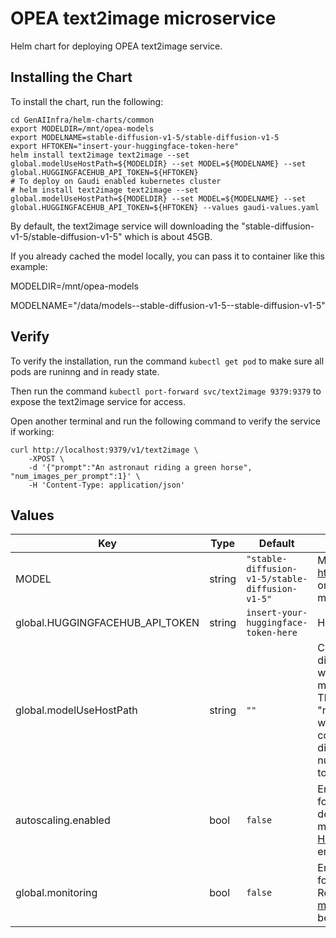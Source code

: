 # OPEA text2image microservice

Helm chart for deploying OPEA text2image service.

## Installing the Chart

To install the chart, run the following:

```console
cd GenAIInfra/helm-charts/common
export MODELDIR=/mnt/opea-models
export MODELNAME=stable-diffusion-v1-5/stable-diffusion-v1-5
export HFTOKEN="insert-your-huggingface-token-here"
helm install text2image text2image --set global.modelUseHostPath=${MODELDIR} --set MODEL=${MODELNAME} --set global.HUGGINGFACEHUB_API_TOKEN=${HFTOKEN}
# To deploy on Gaudi enabled kubernetes cluster
# helm install text2image text2image --set global.modelUseHostPath=${MODELDIR} --set MODEL=${MODELNAME} --set global.HUGGINGFACEHUB_API_TOKEN=${HFTOKEN} --values gaudi-values.yaml
```

By default, the text2image service will downloading the "stable-diffusion-v1-5/stable-diffusion-v1-5" which is about 45GB.

If you already cached the model locally, you can pass it to container like this example:

MODELDIR=/mnt/opea-models

MODELNAME="/data/models--stable-diffusion-v1-5--stable-diffusion-v1-5"

## Verify

To verify the installation, run the command `kubectl get pod` to make sure all pods are runinng and in ready state.

Then run the command `kubectl port-forward svc/text2image 9379:9379` to expose the text2image service for access.

Open another terminal and run the following command to verify the service if working:

```console
curl http://localhost:9379/v1/text2image \
    -XPOST \
    -d '{"prompt":"An astronaut riding a green horse", "num_images_per_prompt":1}' \
    -H 'Content-Type: application/json'
```

## Values

| Key                             | Type   | Default                                         | Description                                                                                                                                                                                                                  |
| ------------------------------- | ------ | ----------------------------------------------- | ---------------------------------------------------------------------------------------------------------------------------------------------------------------------------------------------------------------------------- |
| MODEL                           | string | `"stable-diffusion-v1-5/stable-diffusion-v1-5"` | Models id from https://huggingface.co/, or predownloaded model directory                                                                                                                                                     |
| global.HUGGINGFACEHUB_API_TOKEN | string | `insert-your-huggingface-token-here`            | Hugging Face API token                                                                                                                                                                                                       |
| global.modelUseHostPath         | string | `""`                                            | Cached models directory, text2image will not download if the model is cached here. The host path "modelUseHostPath" will be mounted to container as /data directory. Set this to null/empty will force it to download model. |
| autoscaling.enabled             | bool   | `false`                                         | Enable HPA autoscaling for the service deployment based on metrics it provides. See [HPA instructions](../../HPA.md) before enabling!                                                                                        |
| global.monitoring               | bool   | `false`                                         | Enable usage metrics for the service. Required for HPA. See [monitoring instructions](../../monitoring.md) before enabling!                                                                                                  |

